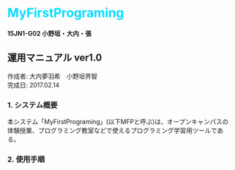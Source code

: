 # <span style="color:#00DDFF;">MyFirstPrograming</span>
**15JN1-G02 小野垣・大内・張**
## 運用マニュアル ver1.0
作成者: 大内夢羽希　小野垣界智 <br>
完成日: 2017.02.14

### 1. システム概要
本システム「MyFirstPrograming」(以下MFPと呼ぶ)は、オープンキャンパスの体験授業、プログラミング教室などで使えるプログラミング学習用ツールである。

### 2. 使用手順
